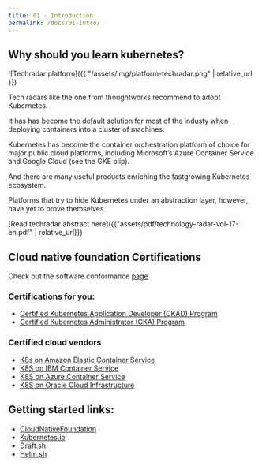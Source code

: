 ```yaml
---
title: 01 - Introduction
permalink: /docs/01-intro/
---
```


## Why should you learn kubernetes?

![Techradar platform]({{ "/assets/img/platform-techradar.png" | relative_url }})


Tech radars like the one from thoughtworks recommend to adopt Kubernetes.

It has has become the default solution for most of the industy when deploying containers into a cluster of machines.

Kubernetes has become the container orchestration platform of choice for major public cloud platforms, 
including Microsoft’s Azure Container Service and Google Cloud (see the GKE blip).

And there are many useful products enriching the fastgrowing
Kubernetes ecosystem. 

Platforms that try to hide Kubernetes under an abstraction layer, however, have yet to prove themselves

[Read techradar abstract here]({{"assets/pdf/technology-radar-vol-17-en.pdf" | relative_url}})

## Cloud native foundation Certifications

Check out the software conformance [page](https://www.cncf.io/certification/software-conformance)

### Certifications for you:
* [Certified Kubernetes Application Developer (CKAD) Program](https://www.cncf.io/certification/expert/cka/ckad/)
* [Certified Kubernetes Administrator (CKA) Program](https://www.cncf.io/certification/expert/cka/)

### Certified cloud vendors
* [K8s on Amazon Elastic Container Service](https://aws.amazon.com/eks/)
* [K8S on IBM Container Service](ttps://www.ibm.com/cloud/container-service)
* [K8S on Azure Container Service](https://azure.microsoft.com/en-us/services/container-service/)
* [K8S on Oracle Cloud Infrastructure](https://cloud.oracle.com/en_US/containers/engine/features)

## Getting started links:
* [CloudNativeFoundation](https://www.cncf.io/)
* [Kubernetes.io](https://kubernetes.io/)
* [Draft.sh](https://draft.sh/)
* [Helm.sh](https://helm.sh/)
